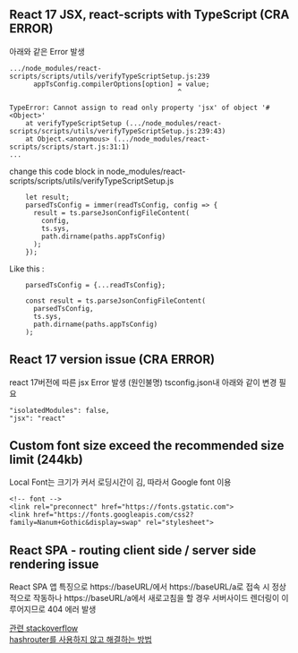 ## React 17 JSX, react-scripts with TypeScript (CRA ERROR)

아래와 같은 Error 발생
```
.../node_modules/react-scripts/scripts/utils/verifyTypeScriptSetup.js:239
      appTsConfig.compilerOptions[option] = value;
                                          ^

TypeError: Cannot assign to read only property 'jsx' of object '#<Object>'
    at verifyTypeScriptSetup (.../node_modules/react-scripts/scripts/utils/verifyTypeScriptSetup.js:239:43)
    at Object.<anonymous> (.../node_modules/react-scripts/scripts/start.js:31:1)
...
```

change this code block in node_modules/react-scripts/scripts/utils/verifyTypeScriptSetup.js
```
    let result;
    parsedTsConfig = immer(readTsConfig, config => {
      result = ts.parseJsonConfigFileContent(
        config,
        ts.sys,
        path.dirname(paths.appTsConfig)
      );
    });
```
Like this : 
```
    parsedTsConfig = {...readTsConfig};

    const result = ts.parseJsonConfigFileContent(
      parsedTsConfig,
      ts.sys,
      path.dirname(paths.appTsConfig)
    );
```

## React 17 version issue (CRA ERROR)
react 17버전에 따른 jsx Error 발생 (원인불명)
tsconfig.json내 아래와 같이 변경 필요

```
"isolatedModules": false,
"jsx": "react"
```

## Custom font size exceed the recommended size limit (244kb)
Local Font는 크기가 커서 로딩시간이 김, 따라서 Google font 이용 
```
<!-- font -->
<link rel="preconnect" href="https://fonts.gstatic.com">
<link href="https://fonts.googleapis.com/css2?family=Nanum+Gothic&display=swap" rel="stylesheet">
```

## React SPA - routing client side / server side rendering issue
React SPA 앱 특징으로 https://baseURL/에서 https://baseURL/a로 접속 시 정상적으로 작동하나
https://baseURL/a에서 새로고침을 할 경우 서버사이드 렌더링이 이루어지므로 404 에러 발생

[관련 stackoverflow](https://stackoverflow.com/questions/27928372/react-router-urls-dont-work-when-refreshing-or-writing-manually)  
[hashrouter를 사용하지 않고 해결하는 방법](https://github.com/rafgraph/spa-github-pages)